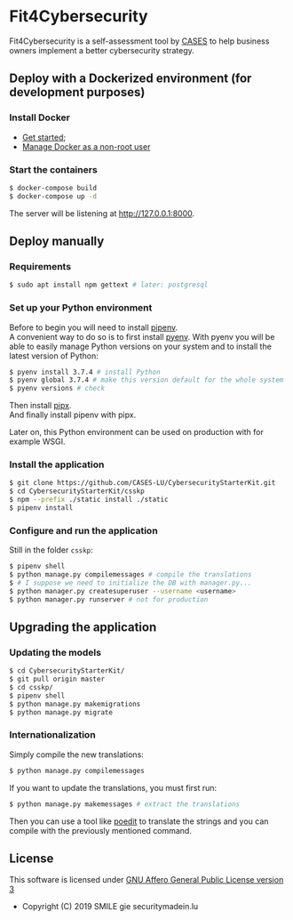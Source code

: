 # Fit4Cybersecurity

Fit4Cybersecurity is a self-assessment tool by [CASES](https://www.cases.lu)
to help business owners implement a better cybersecurity strategy.



## Deploy with a Dockerized environment (for development purposes)

### Install Docker

- [Get started](https://docs.docker.com/get-started/);
- [Manage Docker as a non-root user](https://docs.docker.com/install/linux/linux-postinstall/)


### Start the containers


```bash
$ docker-compose build
$ docker-compose up -d
```

The server will be listening at http://127.0.0.1:8000.


## Deploy manually

### Requirements

```bash
$ sudo apt install npm gettext # later: postgresql
```


### Set up your Python environment

Before to begin you will need to install
[pipenv](https://github.com/pypa/pipenv).  
A convenient way to do so is to first install
[pyenv](https://github.com/pyenv/pyenv). With pyenv you will be able
to easily manage Python versions on your system and to install the latest
version of Python:

```bash
$ pyenv install 3.7.4 # install Python
$ pyenv global 3.7.4 # make this version default for the whole system
$ pyenv versions # check
```

Then install
[pipx](https://github.com/pipxproject/pipx).  
And finally install pipenv with pipx.

Later on, this Python environment can be used on production with for
example WSGI.


### Install the application


```bash
$ git clone https://github.com/CASES-LU/CybersecurityStarterKit.git
$ cd CybersecurityStarterKit/csskp
$ npm --prefix ./static install ./static
$ pipenv install
```


### Configure and run the application

Still in the folder `csskp`:

```bash
$ pipenv shell
$ python manage.py compilemessages # compile the translations
$ # I suppose we need to initialize the DB with manager.py...
$ python manager.py createsuperuser --username <username>
$ python manager.py runserver # not for production
```



## Upgrading the application

### Updating the models

```bash
$ cd CybersecurityStarterKit/
$ git pull origin master
$ cd csskp/
$ pipenv shell
$ python manage.py makemigrations
$ python manage.py migrate
```


### Internationalization

Simply compile the new translations:

```bash
$ python manage.py compilemessages
```

If you want to update the translations, you must first run:

```bash
$ python manage.py makemessages # extract the translations
```

Then you can use a tool like
[poedit](https://poedit.net) to translate the strings and you can compile with
the previously mentioned command.



## License

This software is licensed under
[GNU Affero General Public License version 3](https://www.gnu.org/licenses/agpl-3.0.html)

* Copyright (C) 2019 SMILE gie securitymadein.lu
